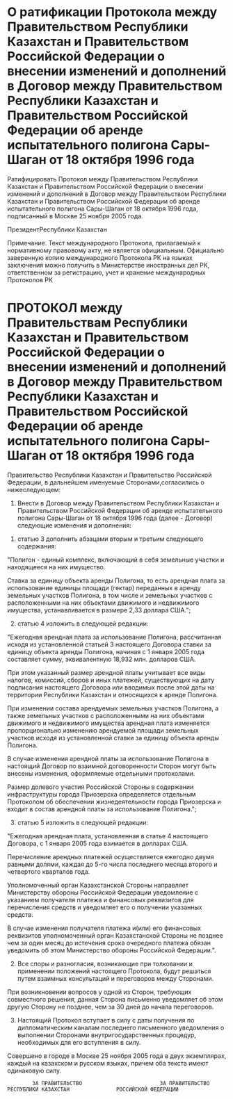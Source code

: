 # О ратификации Протокола между Правительством Республики Казахстан и Правительством Российской Федерации о внесении изменений и дополнений в Договор между Правительством Республики Казахстан и Правительством Российской Федерации об аренде испытательного полигона Сары-Шаган от 18 октября 1996 года

Ратифицировать Протокол между Правительством Республики Казахстан и Правительством Российской Федерации о внесении изменений и дополнений в Договор между Правительством Республики Казахстан и Правительством Российской Федерации об аренде испытательного полигона Сары-Шаган от 18 октября 1996 года, подписанный в Москве 25 ноября 2005 года.

ПрезидентРеспублики Казахстан

Примечание. Текст международного Протокола, прилагаемый к нормативному правовому акту, не является официальным. Официально заверенную копию международного Протокола РК на языках заключения можно получить в Министерстве иностранных дел РК, ответственном за регистрацию, учет и хранение международных Протоколов РК

# ПРОТОКОЛ между Правительствам Республики Казахстан и Правительством Российской Федерации о внесении изменений и дополнений в Договор между Правительством Республики Казахстан и Правительством Российской Федерации об аренде испытательного полигона Сары-Шаган от 18 октября 1996 года

Правительство Республики Казахстан и Правительство Российской Федерации, в дальнейшем именуемые Сторонами,согласились о нижеследующем:

1. Внести в Договор между Правительством Республики Казахстан и Правительством Российской Федерации об аренде испытательного полигона Сары-Шаган от 18 октября 1996 года (далее - Договор) следующие изменения и дополнения:

1) статью 3 дополнить абзацами вторым и третьим следующего содержания:

"Полигон - единый комплекс, включающий в себя земельные участки и находящееся на них имущество.

Ставка за единицу объекта аренды Полигона, то есть арендная плата за использование единицы площади (гектар) переданных в аренду земельных участков Полигона, в том числе и земельных участков с расположенными на них объектами движимого и недвижимого имущества, устанавливается в размере 2,33 доллара США.";

2) статью 4 изложить в следующей редакции:

"Ежегодная арендная плата за использование Полигона, рассчитанная исходя из установленной статьей 3 настоящего Договора ставки за единицу объекта аренды Полигона, начиная с 1 января 2005 года составляет сумму, эквивалентную 18,932 млн. долларов США.

При этом указанный размер арендной платы учитывает все виды налогов, комиссий, сборов и иных платежей, существующих на дату подписания настоящего Договора или вводимых после этой даты на территории Республики Казахстан и относящихся к аренде Полигона.

При изменении состава арендуемых земельных участков Полигона, а также земельных участков с расположенными на них объектами движимого и недвижимого имущества арендная плата изменяется пропорционально изменению арендуемой площади земельных участков исходя из установленной ставки за единицу объекта аренды Полигона.

В случае изменения арендной платы за использование Полигона в настоящий Договор по взаимной договоренности Сторон могут быть внесены изменения, оформляемые отдельными протоколами.

Размер долевого участия Российской Стороны в содержании инфраструктуры города Приозерска определяется отдельным Протоколом об обеспечении жизнедеятельности города Приозерска и входит в состав арендной платы за использование Полигона.";

3) статью 5 изложить в следующей редакции:

"Ежегодная арендная плата, установленная в статье 4 настоящего Договора, с 1 января 2005 года взимается в долларах США.

Перечисление арендных платежей осуществляется ежегодно двумя равными долями, каждая до 5-го числа последнего месяца второго и четвертого кварталов года.

Уполномоченный орган Казахстанской Стороны направляет Министерству обороны Российской Федерации уведомление с указанием получателя платежа и финансовых реквизитов для перечисления средств и уведомляет его о получении указанных средств.

В случае изменения получателя платежа и(или) его финансовых реквизитов уполномоченный орган Казахстанской Стороны не позднее чем за один месяц до истечения срока очередного платежа обязан уведомить об этом Министерство обороны Российской Федерации.".

2. Все споры и разногласия, возникающие при толковании и применении положений настоящего Протокола, будут решаться путем взаимных консультаций и переговоров между Сторонами.

При возникновении вопросов у одной из Сторон, требующих совместного решения, данная Сторона письменно уведомляет об этом другую Сторону не позднее, чем за 30 дней до начала переговоров.

3. Настоящий Протокол вступает в силу с даты получения по дипломатическим каналам последнего письменного уведомления о выполнении Сторонами внутригосударственных процедур, необходимых для его вступления в силу.

Совершено в городе в Москве 25 ноября 2005 года в двух экземплярах, каждый на казахском и русском языках, причем оба текста имеют одинаковую силу.

            ЗА ПРАВИТЕЛЬСТВО                         ЗА ПРАВИТЕЛЬСТВО      РЕСПУБЛИКИ КАЗАХСТАН               РОССИЙСКОЙ ФЕДЕРАЦИИ


